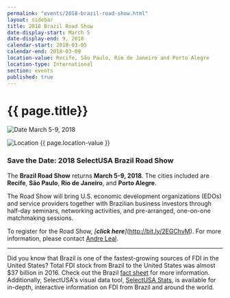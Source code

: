 ```yaml
---
permalink: "events/2018-brazil-road-show.html"
layout: sidebar
title: 2018 Brazil Road Show
date-display-start: March 5
date-display-end: 9, 2018
calendar-start: 2018-03-05
calendar-end: 2018-03-09
location-value: Recife, São Paulo, Rio de Janeiro and Porto Alegre
location-type: International
section: events
published: true
---
```


# {{ page.title}}

![Date](https://google.github.io/material-design-icons/action/svg/design/ic_event_24px.svg "Date") March 5-9, 2018

![Location](http://google.github.io/material-design-icons/social/svg/design/ic_location_city_24px.svg "Location") {{ page.location-value }}

### Save the Date: 2018 SelectUSA Brazil Road Show

The **Brazil Road Show** returns **March 5-9, 2018**. The cities included are **Recife**, **São Paulo**, **Rio de Janeiro**, and **Porto Alegre**.

The Road Show will bring U.S. economic development organizations (EDOs) and service providers together with Brazilian business investors through half-day seminars, networking activities, and pre-arranged, one-on-one matchmaking sessions.

To register for the Road Show, _[**click here**]_(http://bit.ly/2EGChyM). For more information, please contact [Andre Leal](mailto:andre.leal@trade.gov).

---

Did you know that Brazil is one of the fastest-growing sources of FDI in the United States? Total FDI stock from Brazil to the United States was almost $37 billion in 2016. Check out the Brazil [fact sheet](https://www.selectusa.gov/country-fact-sheet/Brazil) for more information. Additionally, SelectUSA's visual data tool, [SelectUSA Stats](https://www.selectusa.gov/selectusa-stats), is available for in-depth, interactive information on FDI from Brazil and around the world.
